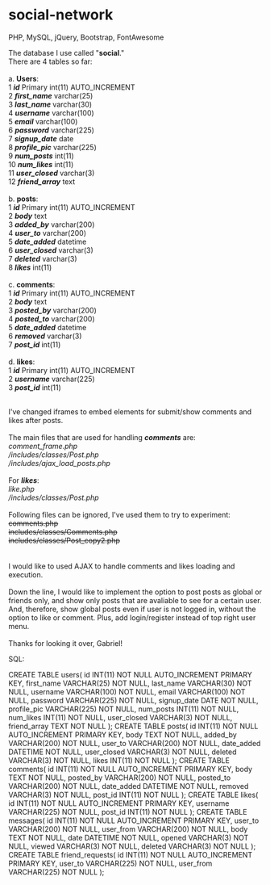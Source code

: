 # social-network
PHP, MySQL, jQuery, Bootstrap, FontAwesome

The database I use called "**social**."<br/>
There are 4 tables so far:<br/><br/>
a. **Users**:<br/>
	1	***id***  Primary	int(11)	AUTO_INCREMENT<br/>
	2	***first_name***	varchar(25)	<br/>
        3       ***last_name*** varchar(30)<br/>
	4	***username***	varchar(100)<br/>
	5	***email***	varchar(100)<br/>
	6	***password***	varchar(225)<br/>
	7	***signup_date***	date<br/>
	8	***profile_pic***	varchar(225)<br/>
	9	***num_posts***	int(11)<br/>
	10	***num_likes***	int(11)	<br/>
	11	***user_closed***	varchar(3)<br/>
	12	***friend_array***	text<br/><br/>
b. **posts**:<br/>
        1	***id***  Primary	int(11)	AUTO_INCREMENT	<br/>
	2	***body***	text<br/>
	3	***added_by***	varchar(200)	<br/>
	4	***user_to*** varchar(200)<br/>
	5	***date_added***	datetime<br/>
	6	***user_closed***	varchar(3)	<br/>
	7	***deleted***	varchar(3)	<br/>
	8	***likes***	int(11)	<br/><br/>
c. **comments**:<br/>
        1	***id*** Primary int(11)	AUTO_INCREMENT<br/>
	2	***body***	text<br/>
	3	***posted_by***	varchar(200)<br/>
	4	***posted_to***	varchar(200)<br/>
	5	***date_added***	datetime<br/>
	6	***removed***	varchar(3)<br/>
	7	***post_id***	int(11)<br/><br/>
d. **likes**:<br/>
        1	***id*** Primary	int(11)	 AUTO_INCREMENT<br/>
	2	***username***	varchar(225)<br/>
	3	***post_id***	int(11)<br/><br/>

I've changed iframes to embed elements for submit/show comments and likes after posts.<br/><br/>
The main files that are used for handling ***comments*** are:<br/>
  *comment_frame.php  <br/>
  /includes/classes/Post.php<br/>
  /includes/ajax_load_posts.php<br/>*<br/>
For ***likes***:<br/>
  *like.php<br/>
  /includes/classes/Post.php<br/>
  <br/>*
Following files can be ignored, I've used them to try to experiment:<br/>
  ~~comments.php<br/>
  includes/classes/Comments.php<br/>
  includes/classes/Post_copy2.php<br/>~~
  <br/><br/>
I would like to used AJAX to handle comments and likes loading and execution.<br/>
<br/>
Down the line, I would like to implement the option to post posts as global or friends only, and show only posts that are avaliable to see for a certain user. And, therefore, show global posts even if user is not logged in, without the option to like or comment. Plus, add login/register instead of top right user menu.<br/>
<br/>
Thanks for looking it over, Gabriel!<br/>

SQL:

CREATE TABLE users(
    id INT(11) NOT NULL AUTO_INCREMENT PRIMARY KEY,
    first_name VARCHAR(25) NOT NULL,
    last_name VARCHAR(30) NOT NULL,
    username VARCHAR(100) NOT NULL,
    email VARCHAR(100) NOT NULL,
    password VARCHAR(225) NOT NULL,
    signup_date DATE NOT NULL,
    profile_pic VARCHAR(225) NOT NULL,
    num_posts INT(11) NOT NULL,
    num_likes INT(11) NOT NULL,
    user_closed VARCHAR(3) NOT NULL,
    friend_array TEXT NOT NULL
); 
CREATE TABLE posts(
    id INT(11) NOT NULL AUTO_INCREMENT PRIMARY KEY,
    body TEXT NOT NULL,
    added_by VARCHAR(200) NOT NULL,
    user_to VARCHAR(200) NOT NULL,
    date_added DATETIME NOT NULL,
    user_closed VARCHAR(3) NOT NULL,
    deleted VARCHAR(3) NOT NULL,
    likes INT(11) NOT NULL
); 
CREATE TABLE comments(
    id INT(11) NOT NULL AUTO_INCREMENT PRIMARY KEY,
    body TEXT NOT NULL,
    posted_by VARCHAR(200) NOT NULL,
    posted_to VARCHAR(200) NOT NULL,
    date_added DATETIME NOT NULL,
    removed VARCHAR(3) NOT NULL,
    post_id INT(11) NOT NULL
); 
CREATE TABLE likes(
    id INT(11) NOT NULL AUTO_INCREMENT PRIMARY KEY,
    username VARCHAR(225) NOT NULL,
    post_id INT(11) NOT NULL
); 
CREATE TABLE messages(
    id INT(11) NOT NULL AUTO_INCREMENT PRIMARY KEY,
    user_to VARCHAR(200) NOT NULL,
    user_from VARCHAR(200) NOT NULL,
    body TEXT NOT NULL,
    date DATETIME NOT NULL,
    opened VARCHAR(3) NOT NULL,
    viewed VARCHAR(3) NOT NULL,
    deleted VARCHAR(3) NOT NULL
);
CREATE TABLE friend_requests(
    id INT(11) NOT NULL AUTO_INCREMENT PRIMARY KEY,
    user_to VARCHAR(225) NOT NULL,
    user_from VARCHAR(225) NOT NULL
); 
